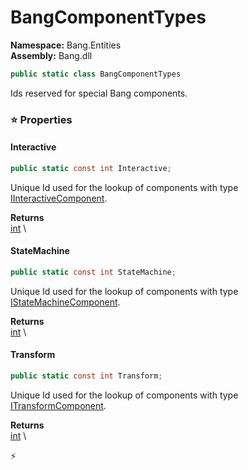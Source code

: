 # BangComponentTypes

**Namespace:** Bang.Entities \
**Assembly:** Bang.dll

```csharp
public static class BangComponentTypes
```

Ids reserved for special Bang components.

### ⭐ Properties
#### Interactive
```csharp
public static const int Interactive;
```

Unique Id used for the lookup of components with type [IInteractiveComponent](../../Bang/Interactions/IInteractiveComponent.html).

**Returns** \
[int](https://learn.microsoft.com/en-us/dotnet/api/System.Int32?view=net-7.0) \
#### StateMachine
```csharp
public static const int StateMachine;
```

Unique Id used for the lookup of components with type [IStateMachineComponent](../../Bang/StateMachines/IStateMachineComponent.html).

**Returns** \
[int](https://learn.microsoft.com/en-us/dotnet/api/System.Int32?view=net-7.0) \
#### Transform
```csharp
public static const int Transform;
```

Unique Id used for the lookup of components with type [ITransformComponent](../../Bang/Components/ITransformComponent.html).

**Returns** \
[int](https://learn.microsoft.com/en-us/dotnet/api/System.Int32?view=net-7.0) \


⚡